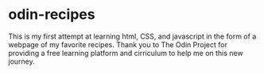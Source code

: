 # odin-recipes
This is my first attempt at learning html, CSS, and javascript in the form of a webpage of my favorite recipes. Thank you to The Odin Project for providing a free learning platform and cirriculum to help me on this new journey.